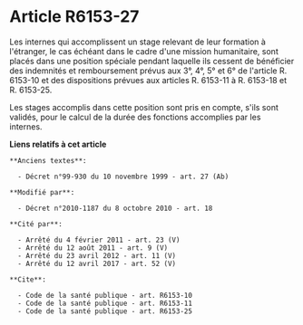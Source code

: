 # Article R6153-27

Les internes qui accomplissent un stage relevant de leur formation à l'étranger, le cas échéant dans le cadre d'une mission
humanitaire, sont placés dans une position spéciale pendant laquelle ils cessent de bénéficier des indemnités et
remboursement prévus aux 3°, 4°, 5° et 6° de l'article R. 6153-10 et des dispositions prévues aux articles R. 6153-11 à R.
6153-18 et R. 6153-25. 

Les stages accomplis dans cette position sont pris en compte, s'ils sont validés, pour le calcul de la durée des fonctions
accomplies par les internes.

**Liens relatifs à cet article**

	**Anciens textes**:

	  - Décret n°99-930 du 10 novembre 1999 - art. 27 (Ab)

	**Modifié par**:

	  - Décret n°2010-1187 du 8 octobre 2010 - art. 18

	**Cité par**:

	  - Arrêté du 4 février 2011 - art. 23 (V)
	  - Arrêté du 12 août 2011 - art. 9 (V)
	  - Arrêté du 23 avril 2012 - art. 11 (V)
	  - Arrêté du 12 avril 2017 - art. 52 (V)

	**Cite**:

	  - Code de la santé publique - art. R6153-10
	  - Code de la santé publique - art. R6153-11
	  - Code de la santé publique - art. R6153-25
